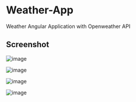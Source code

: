 # Weather-App
Weather Angular Application with Openweather API  

## Screenshot
![image](https://user-images.githubusercontent.com/124272374/224742750-96c4a8e5-19d0-4bcd-b6a0-7ad1bf878ae0.png)

![image](https://user-images.githubusercontent.com/124272374/224742941-b737575e-1dd3-42e0-8e86-2c1573c327fc.png)

![image](https://user-images.githubusercontent.com/124272374/224743248-747a5091-6589-4c25-8787-c10d132e6b13.png)

![image](https://user-images.githubusercontent.com/124272374/224743510-04099a8d-6df7-40dd-b870-9943a8a8d0c1.png)
